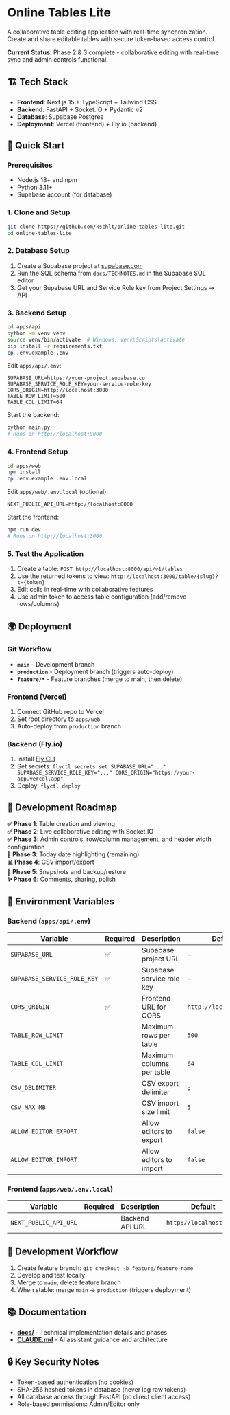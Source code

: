 # Online Tables Lite

A collaborative table editing application with real-time synchronization. Create and share editable tables with secure token-based access control.

**Current Status**: Phase 2 & 3 complete - collaborative editing with real-time sync and admin controls functional.

## 🏗️ Tech Stack

- **Frontend**: Next.js 15 + TypeScript + Tailwind CSS
- **Backend**: FastAPI + Socket.IO + Pydantic v2  
- **Database**: Supabase Postgres
- **Deployment**: Vercel (frontend) + Fly.io (backend)

## 🚀 Quick Start

### Prerequisites
- Node.js 18+ and npm
- Python 3.11+  
- Supabase account (for database)

### 1. Clone and Setup
```bash
git clone https://github.com/kschlt/online-tables-lite.git
cd online-tables-lite
```

### 2. Database Setup
1. Create a Supabase project at [supabase.com](https://supabase.com)
2. Run the SQL schema from `docs/TECHNOTES.md` in the Supabase SQL editor
3. Get your Supabase URL and Service Role key from Project Settings → API

### 3. Backend Setup
```bash
cd apps/api
python -m venv venv
source venv/bin/activate  # Windows: venv\Scripts\activate
pip install -r requirements.txt
cp .env.example .env
```

Edit `apps/api/.env`:
```env
SUPABASE_URL=https://your-project.supabase.co
SUPABASE_SERVICE_ROLE_KEY=your-service-role-key
CORS_ORIGIN=http://localhost:3000
TABLE_ROW_LIMIT=500
TABLE_COL_LIMIT=64
```

Start the backend:
```bash
python main.py
# Runs on http://localhost:8000
```

### 4. Frontend Setup
```bash
cd apps/web
npm install
cp .env.example .env.local
```

Edit `apps/web/.env.local` (optional):
```env
NEXT_PUBLIC_API_URL=http://localhost:8000
```

Start the frontend:
```bash
npm run dev
# Runs on http://localhost:3000
```

### 5. Test the Application
1. Create a table: `POST http://localhost:8000/api/v1/tables`
2. Use the returned tokens to view: `http://localhost:3000/table/{slug}?t={token}`
3. Edit cells in real-time with collaborative features
4. Use admin token to access table configuration (add/remove rows/columns)

## 🌍 Deployment

### Git Workflow
- **`main`** - Development branch
- **`production`** - Deployment branch (triggers auto-deploy)
- **`feature/*`** - Feature branches (merge to main, then delete)

### Frontend (Vercel)
1. Connect GitHub repo to Vercel
2. Set root directory to `apps/web`
3. Auto-deploy from `production` branch

### Backend (Fly.io)
1. Install [Fly CLI](https://fly.io/docs/hands-on/install-flyctl/)
2. Set secrets: `flyctl secrets set SUPABASE_URL="..." SUPABASE_SERVICE_ROLE_KEY="..." CORS_ORIGIN="https://your-app.vercel.app"`
3. Deploy: `flyctl deploy`

## 🚧 Development Roadmap

**✅ Phase 1**: Table creation and viewing  
**✅ Phase 2**: Live collaborative editing with Socket.IO  
**✅ Phase 3**: Admin controls, row/column management, and header width configuration  
**🔄 Phase 3**: Today date highlighting (remaining)  
**📊 Phase 4**: CSV import/export  
**💾 Phase 5**: Snapshots and backup/restore  
**✨ Phase 6**: Comments, sharing, polish

## 🔧 Environment Variables

### Backend (`apps/api/.env`)
| Variable | Required | Description | Default |
|----------|----------|-------------|---------|
| `SUPABASE_URL` | ✅ | Supabase project URL | - |
| `SUPABASE_SERVICE_ROLE_KEY` | ✅ | Supabase service role key | - |
| `CORS_ORIGIN` | ✅ | Frontend URL for CORS | `http://localhost:3000` |
| `TABLE_ROW_LIMIT` | | Maximum rows per table | `500` |
| `TABLE_COL_LIMIT` | | Maximum columns per table | `64` |
| `CSV_DELIMITER` | | CSV export delimiter | `;` |
| `CSV_MAX_MB` | | CSV import size limit | `5` |
| `ALLOW_EDITOR_EXPORT` | | Allow editors to export | `false` |
| `ALLOW_EDITOR_IMPORT` | | Allow editors to import | `false` |

### Frontend (`apps/web/.env.local`)
| Variable | Required | Description | Default |
|----------|----------|-------------|---------|
| `NEXT_PUBLIC_API_URL` | | Backend API URL | `http://localhost:8000` |

## 🔄 Development Workflow

1. Create feature branch: `git checkout -b feature/feature-name`
2. Develop and test locally
3. Merge to `main`, delete feature branch
4. When stable: merge `main` → `production` (triggers deployment)

## 📚 Documentation

- **[docs/](./docs/)** - Technical implementation details and phases
- **[CLAUDE.md](./CLAUDE.md)** - AI assistant guidance and architecture

## 🔒 Key Security Notes

- Token-based authentication (no cookies)
- SHA-256 hashed tokens in database (never log raw tokens)
- All database access through FastAPI (no direct client access)
- Role-based permissions: Admin/Editor only